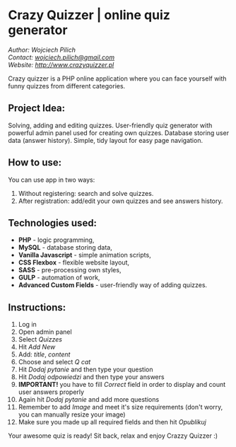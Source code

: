 # Crazy Quizzer | online quiz generator
*Author: Wojciech Pilich* <br>
*Contact: wojciech.pilich@gmail.com* <br>
*Website: *http://www.crazyquizzer.pl**

Crazy quizzer is a PHP online application where you can face yourself with funny quizzes from different categories.

## Project Idea:
Solving, adding and editing quizzes. User-friendly quiz generator with powerful admin panel used for creating own quizzes. Database storing user data (answer history). Simple, tidy layout for easy page navigation. 

## How to use:
You can use app in two ways:
1. Without registering: search and solve quizzes.
2. After registration: add/edit your own quizzes and see answers history.

## Technologies used:
* **PHP** - logic programming,
* **MySQL** - database storing data,
* **Vanilla Javascript** - simple animation scripts,
* **CSS Flexbox** - flexible website layout,
* **SASS** - pre-processing own styles,
* **GULP** - automation of work,
* **Advanced Custom Fields** - user-friendly way of adding quizzes.

## Instructions:
1. Log in
2. Open admin panel
3. Select *Quizzes* 
4. Hit *Add New*
5. Add: *title*, *content*
6. Choose and select *Q cat*
7. Hit *Dodaj pytanie* and then type your question
8. Hit *Dodaj odpowiedzi* and then type your answers
9. **IMPORTANT!** you have to fill *Correct* field in order to display and count user answers properly
10. Again hit *Dodaj pytanie* and add more questions
11. Remember to add *Image* and meet it's size requirements (don't worry, you can manually resize your image)
12. Make sure you made up all required fields and then hit *Opublikuj*

Your awesome quiz is ready! Sit back, relax and enjoy Crazzy Quizzer :)



